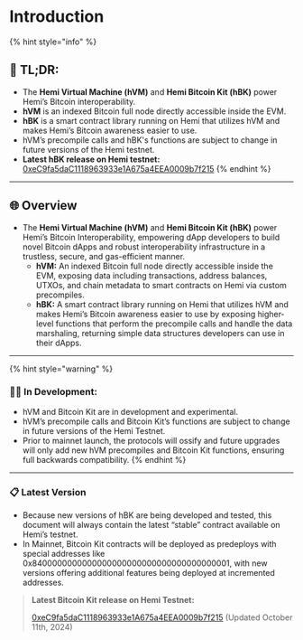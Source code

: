 # Introduction

{% hint style="info" %}
## 📜 **TL;DR:**

* The **Hemi Virtual Machine (hVM)** and **Hemi Bitcoin Kit (hBK)** power Hemi’s Bitcoin interoperability.
* **hVM** is an indexed Bitcoin full node directly accessible inside the EVM.
* **hBK** is a smart contract library running on Hemi that utilizes hVM and makes Hemi’s Bitcoin awareness easier to use.
* hVM’s precompile calls and hBK's functions are subject to change in future versions of the Hemi testnet.&#x20;
* **Latest hBK release on Hemi testnet:** [0xeC9fa5daC1118963933e1A675a4EEA0009b7f215](https://testnet.explorer.hemi.xyz/address/0xeC9fa5daC1118963933e1A675a4EEA0009b7f215)
{% endhint %}

***

## 🌐 Overview

* The **Hemi Virtual Machine (hVM)** and **Hemi Bitcoin Kit (hBK)** power Hemi’s Bitcoin Interoperability, empowering dApp developers to build novel Bitcoin dApps and robust interoperability infrastructure in a trustless, secure, and gas-efficient manner.
  * **hVM:** An indexed Bitcoin full node directly accessible inside the EVM, exposing data including transactions, address balances, UTXOs, and chain metadata to smart contracts on Hemi via custom precompiles.
  * **hBK:** A smart contract library running on Hemi that utilizes hVM and makes Hemi’s Bitcoin awareness easier to use by exposing higher-level functions that perform the precompile calls and handle the data marshaling, returning simple data structures developers can use in their dApps.&#x20;

***

{% hint style="warning" %}
### 👷‍♂️ In Development:

* hVM and Bitcoin Kit are in development and experimental.&#x20;
* hVM’s precompile calls and Bitcoin Kit’s functions are subject to change in future versions of the Hemi Testnet.&#x20;
* Prior to mainnet launch, the protocols will ossify and future upgrades will only add new hVM precompiles and Bitcoin Kit functions, ensuring full backwards compatibility.
{% endhint %}

***

### 📋 Latest Version

* Because new versions of hBK are being developed and tested, this document will always contain the latest “stable” contract available on Hemi’s testnet.&#x20;
* In Mainnet, Bitcoin Kit contracts will be deployed as predeploys with special addresses like 0x8400000000000000000000000000000000000001, with new versions offering additional features being deployed at incremented addresses.

> **Latest Bitcoin Kit release on Hemi Testnet:**
>
> [0xeC9fa5daC1118963933e1A675a4EEA0009b7f215](https://testnet.explorer.hemi.xyz/address/0xeC9fa5daC1118963933e1A675a4EEA0009b7f215) (Updated October 11th, 2024)
